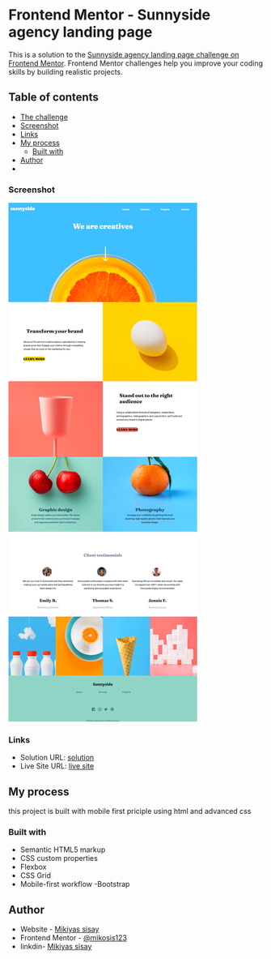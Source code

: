 # Frontend Mentor - Sunnyside agency landing page



This is a solution to the [Sunnyside agency landing page challenge on Frontend Mentor](https://www.frontendmentor.io/challenges/sunnyside-agency-landing-page-7yVs3B6ef). Frontend Mentor challenges help you improve your coding skills by building realistic projects.

## Table of contents

- [The challenge](#the-challenge)
- [Screenshot](#screenshot)
- [Links](#links)
- [My process](#my-process)
  - [Built with](#built-with)
- [Author](#author)
-

### Screenshot

![](./images/screencapture-127-0-0-1-5500-mikosis123-Sunnyside-agency-landing-page-challenge-on-Frontend-Mentor-index-html-2022-09-06-20_10_41.png)

### Links

- Solution URL: [ solution ](https://www.frontendmentor.io/solutions/bootstrap-mobile-first-workflow-CsPfSbR_dN)
- Live Site URL: [ live site ]( https://mikosis123.github.io/mikosis123-Sunnyside-agency-landing-page-challenge-on-Frontend-Mentor/)

## My process

this project is built with mobile first priciple using html and advanced css

### Built with

- Semantic HTML5 markup
- CSS custom properties
- Flexbox
- CSS Grid
- Mobile-first workflow
  -Bootstrap

## Author

- Website - [Mikiyas sisay](https://portfolio-1-185e1.web.app/)
- Frontend Mentor - [@mikosis123](https://www.frontendmentor.io/profile/mikosis123)
- linkdin- [Mikiyas sisay](https://www.linkedin.com/in/mikiyas-sisay/)
